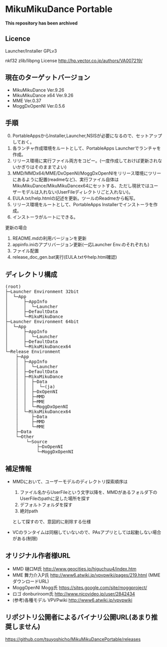 ﻿MikuMikuDance Portable
======================

**This repository has been archived**

Licence
-------

Launcher/Installer
GPLv3

nkf32
zlib/libpng License
http://hp.vector.co.jp/authors/VA007219/

現在のターゲットバージョン
--------------------------
* MikuMikuDance Ver.9.26
* MikuMikuDance x64 Ver.9.26
* MME Ver.0.37
* MoggDxOpenNI Ver.0.5.6

手順
----
0. PortableAppsからInstaller,Launcher,NSISが必要になるので、セットアップしておく。
1. 各ランチャ作成環境をルートとして、PortableApps Launcherでランチャを作成。
2. リリース環境に実行ファイル両方をコピー。(一度作成しておけば更新されないかぎりはそのままでよい)
3. MMD/MMDx64/MME/DxOpenNI/MoggDxOpenNIをリリース環境にツリーにあるように配置(readmeなど)、実行ファイル自体はMikuMikuDance/MikuMikuDancex64にセットする、ただし現状ではユーザーモデルは入れない(UserFileディレクトリごと入れない)。
4. EULA.txt/help.htmlの記述を更新。ツールのReadmeから転写。
5. リリース環境をルートとして、PortableApps Installerでインストーラを作成。
6. インストーラがルートにできる。

更新の場合

1. README.mdの利用バージョンを更新
2. appinfo.iniのアプリバージョン更新(一応Launcher Env.のそれぞれも)
3. ファイル配置
4. release_doc_gen.bat実行(EULA.txtやhelp.html確認)

ディレクトリ構成
----------------

<pre>
(root)
├─Launcher Environment 32bit
│  └─App
│      ├─AppInfo
│      │  └─Launcher
│      ├─DefaultData
│      └─MikuMikuDance
├─Launcher Environment 64bit
│  └─App
│      ├─AppInfo
│      │  └─Launcher
│      ├─DefaultData
│      └─MikuMikuDancex64
└─Release Environment
    ├─App
    │  ├─AppInfo
    │  │  └─Launcher
    │  ├─DefaultData
    │  ├─MikuMikuDance
    │  │  ├─Data
    │  │  │  └─(ja)
    │  │  ├─DxOpenNI
    │  │  ├─MMD
    │  │  ├─MME
    │  │  └─MoggDxOpenNI
    │  └─MikuMikuDancex64
    │     ├─Data
    │     ├─MMD
    │     └─MME
    ├─Data
    └─Other
        └─Source
            ├─DxOpenNI
            └─MoggDxOpenNI
</pre>

補足情報
--------
* MMDにおいて、ユーザーモデルのディレクトリ探索順序は
  1. ファイル名からUserFileという文字以降を、MMDがあるフォルダ下のUserFileのpathに足した場所を探す 
  2. デフォルトフォルダを探す 
  3. 絶対path
  
  として探すので、意図的に削除する仕様
* VCのランタイムは同梱していないので、PAsアプリとしては起動しない場合がある(制限)


オリジナル作者様URL
-------------------
* MMD 樋口M氏 http://www.geocities.jp/higuchuu4/index.htm
* MME 舞力介入P氏 http://www6.atwiki.jp/vpvpwiki/pages/219.html (MMEダウンロードURL)
* MoggOpenNI Mogg氏 https://sites.google.com/site/moggproject/
* ロゴ donburiroom氏 http://www.nicovideo.jp/user/2842434
* (参考)各種モデル VPVPwiki http://www6.atwiki.jp/vpvpwiki

リポジトリ公開者によるバイナリ公開URL(あまり推奨しません)
---------------------------------------------------------
https://github.com/tsuyoshicho/MikuMikuDancePortable/releases
